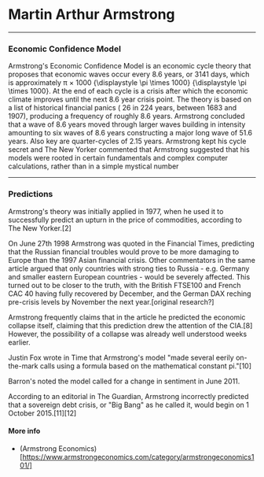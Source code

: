 # Martin Arthur Armstrong
---

### Economic Confidence Model
Armstrong's Economic Confidence Model is an economic cycle theory that proposes that economic waves occur every 8.6 years, or 3141 days, which is approximately π × 1000 {\displaystyle \pi \times 1000} {\displaystyle \pi \times 1000}. At the end of each cycle is a crisis after which the economic climate improves until the next 8.6 year crisis point. The theory is based on a list of historical financial panics (
26 in 224 years, between 1683 and 1907), producing a frequency of roughly 8.6 years. Armstrong concluded that a wave of 8.6 years moved through larger waves building in intensity amounting to six waves of 8.6 years constructing a major long wave of 51.6 years. Also key are quarter-cycles of 2.15 years. Armstrong kept his cycle secret and The New Yorker commented that Armstrong suggested that his models were rooted in certain fundamentals and complex computer calculations, rather than in a simple mystical number

---

### Predictions

Armstrong's theory was initially applied in 1977, when he used it to successfully predict an upturn in the price of commodities, according to The New Yorker.[2]

On June 27th 1998 Armstrong was quoted in the Financial Times, predicting that the Russian financial troubles would prove to be more damaging to Europe than the 1997 Asian financial crisis. Other commentators in the same article argued that only countries with strong ties to Russia - e.g. Germany and smaller eastern European countries - would be severely affected. This turned out to be closer to the truth, with the British FTSE100 and French CAC 40 having fully recovered by December, and the German DAX reching pre-crisis levels by November the next year.[original research?]

Armstrong frequently claims that in the article he predicted the economic collapse itself, claiming that this prediction drew the attention of the CIA.[8] However, the possibility of a collapse was already well understood weeks earlier.

Justin Fox wrote in Time that Armstrong's model "made several eerily on-the-mark calls using a formula based on the mathematical constant pi."[10]

Barron's noted the model called for a change in sentiment in June 2011.

According to an editorial in The Guardian, Armstrong incorrectly predicted that a sovereign debt crisis, or "Big Bang" as he called it, would begin on 1 October 2015.[11][12]

#### More info

  - (Armstrong Economics)[https://www.armstrongeconomics.com/category/armstrongeconomics101/]
